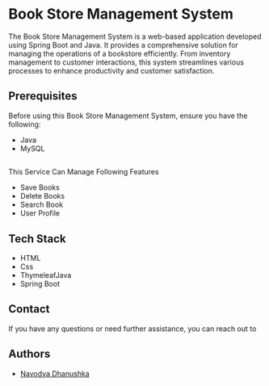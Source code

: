 #  Book Store Management System

The Book Store Management System is a web-based application developed using Spring Boot and Java. It provides a comprehensive solution for managing the operations of a bookstore efficiently. From inventory management to customer interactions, this system streamlines various processes to enhance productivity and customer satisfaction.

## Prerequisites

Before using this Book Store Management System, ensure you have the following:

- Java
- MySQL

## 

This Service Can Manage Following Features

- Save Books
- Delete Books
- Search Book
- User Profile

## Tech Stack

- HTML
- Css
- ThymeleafJava
- Spring Boot

## Contact

If you have any questions or need further assistance, you can reach out to

## Authors

- [Navodya Dhanushka](www.linkedin.com/in/navodya-bandara-269074263)
